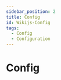 ```yaml
---
sidebar_position: 2
title: Config
id: Wikijs-Config
tags:
  - Config
  - Configuration
---
```


# Config
